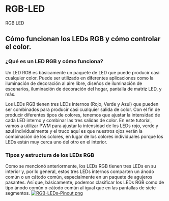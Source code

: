 # RGB-LED
RGB LED 

## Cómo funcionan los LEDs RGB y cómo controlar el color.
### ¿Qué es un LED RGB y cómo funciona?
Un LED RGB es básicamente un paquete de LED que puede producir casi cualquier color. Puede ser utilizado en diferentes aplicaciones como la iluminación de decoración al aire libre, diseños de iluminación de escenarios, iluminación de decoración del hogar, pantalla de matriz LED, y más.

Los LEDs RGB tienen tres LEDs internos (Rojo, Verde y Azul) que pueden ser combinados para producir casi cualquier salida de color. Con el fin de producir diferentes tipos de colores, tenemos que ajustar la intensidad de cada LED interno y combinar las tres salidas de color. En este tutorial, vamos a utilizar PWM para ajustar la intensidad de los LEDs rojo, verde y azul individualmente y el truco aquí es que nuestros ojos verán la combinación de los colores, en lugar de los colores individuales porque los LEDs están muy cerca uno del otro en el interior.

### Tipos y estructura de los LEDs RGB
Como se mencionó anteriormente, los LEDs RGB tienen tres LEDs en su interior y, por lo general, estos tres LEDs internos comparten un ánodo común o un cátodo común, especialmente en un paquete de agujeros pasantes. Así que, básicamente, podemos clasificar los LEDs RGB como de tipo ánodo común o cátodo común al igual que en las pantallas de siete segmentos.
[![RGB-LEDs-Pinout.png](https://i.postimg.cc/7h2YLqh7/RGB-LEDs-Pinout.png)](https://postimg.cc/xN9SxDKT)
